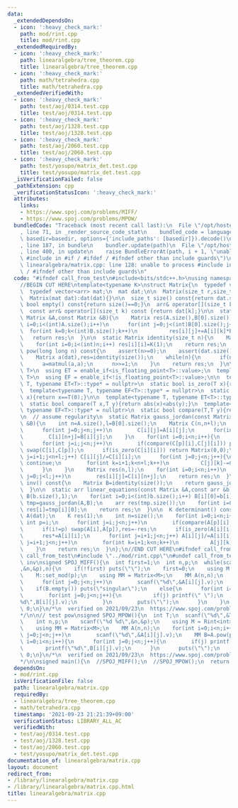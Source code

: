 ```yaml
---
data:
  _extendedDependsOn:
  - icon: ':heavy_check_mark:'
    path: mod/rint.cpp
    title: mod/rint.cpp
  _extendedRequiredBy:
  - icon: ':heavy_check_mark:'
    path: linearalgebra/tree_theorem.cpp
    title: linearalgebra/tree_theorem.cpp
  - icon: ':heavy_check_mark:'
    path: math/tetrahedra.cpp
    title: math/tetrahedra.cpp
  _extendedVerifiedWith:
  - icon: ':heavy_check_mark:'
    path: test/aoj/0314.test.cpp
    title: test/aoj/0314.test.cpp
  - icon: ':heavy_check_mark:'
    path: test/aoj/1328.test.cpp
    title: test/aoj/1328.test.cpp
  - icon: ':heavy_check_mark:'
    path: test/aoj/2060.test.cpp
    title: test/aoj/2060.test.cpp
  - icon: ':heavy_check_mark:'
    path: test/yosupo/matrix_det.test.cpp
    title: test/yosupo/matrix_det.test.cpp
  _isVerificationFailed: false
  _pathExtension: cpp
  _verificationStatusIcon: ':heavy_check_mark:'
  attributes:
    links:
    - https://www.spoj.com/problems/MIFF/
    - https://www.spoj.com/problems/MPOW/
  bundledCode: "Traceback (most recent call last):\n  File \"/opt/hostedtoolcache/Python/3.10.0/x64/lib/python3.10/site-packages/onlinejudge_verify/documentation/build.py\"\
    , line 71, in _render_source_code_stat\n    bundled_code = language.bundle(stat.path,\
    \ basedir=basedir, options={'include_paths': [basedir]}).decode()\n  File \"/opt/hostedtoolcache/Python/3.10.0/x64/lib/python3.10/site-packages/onlinejudge_verify/languages/cplusplus.py\"\
    , line 187, in bundle\n    bundler.update(path)\n  File \"/opt/hostedtoolcache/Python/3.10.0/x64/lib/python3.10/site-packages/onlinejudge_verify/languages/cplusplus_bundle.py\"\
    , line 400, in update\n    raise BundleErrorAt(path, i + 1, \"unable to process\
    \ #include in #if / #ifdef / #ifndef other than include guards\")\nonlinejudge_verify.languages.cplusplus_bundle.BundleErrorAt:\
    \ linearalgebra/matrix.cpp: line 128: unable to process #include in #if / #ifdef\
    \ / #ifndef other than include guards\n"
  code: "#ifndef call_from_test\n#include<bits/stdc++.h>\nusing namespace std;\n#endif\n\
    //BEGIN CUT HERE\ntemplate<typename K>\nstruct Matrix{\n  typedef vector<K> arr;\n\
    \  typedef vector<arr> mat;\n  mat dat;\n\n  Matrix(size_t r,size_t c):dat(r,arr(c,K())){}\n\
    \  Matrix(mat dat):dat(dat){}\n\n  size_t size() const{return dat.size();}\n \
    \ bool empty() const{return size()==0;}\n  arr& operator[](size_t k){return dat[k];}\n\
    \  const arr& operator[](size_t k) const {return dat[k];}\n\n  static Matrix matmul(const\
    \ Matrix &A,const Matrix &B){\n    Matrix res(A.size(),B[0].size());\n    for(int\
    \ i=0;i<(int)A.size();i++)\n      for(int j=0;j<(int)B[0].size();j++)\n      \
    \  for(int k=0;k<(int)B.size();k++)\n          res[i][j]+=A[i][k]*B[k][j];\n \
    \   return res;\n  }\n\n  static Matrix identity(size_t n){\n    Matrix res(n,n);\n\
    \    for(int i=0;i<(int)n;i++) res[i][i]=K(1);\n    return res;\n  }\n\n  Matrix\
    \ pow(long long n) const{\n    assert(n>=0);\n    assert(dat.size()==dat[0].size());\n\
    \    Matrix a(dat),res=identity(size());\n    while(n){\n      if(n&1) res=matmul(res,a);\n\
    \      a=matmul(a,a);\n      n>>=1;\n    }\n    return res;\n  }\n\n  template<typename\
    \ T>\n  using ET = enable_if<is_floating_point<T>::value>;\n  template<typename\
    \ T>\n  using EF = enable_if<!is_floating_point<T>::value>;\n\n  template<typename\
    \ T, typename ET<T>::type* = nullptr>\n  static bool is_zero(T x){return abs(x)<1e-8;}\n\
    \  template<typename T, typename EF<T>::type* = nullptr>\n  static bool is_zero(T\
    \ x){return x==T(0);}\n\n  template<typename T, typename ET<T>::type* = nullptr>\n\
    \  static bool compare(T x,T y){return abs(x)<abs(y);}\n  template<typename T,\
    \ typename EF<T>::type* = nullptr>\n  static bool compare(T,T y){return !is_zero(y);}\n\
    \n  // assume regularity\n  static Matrix gauss_jordan(const Matrix &A,const Matrix\
    \ &B){\n    int n=A.size(),l=B[0].size();\n    Matrix C(n,n+l);\n    for(int i=0;i<n;i++){\n\
    \      for(int j=0;j<n;j++)\n        C[i][j]=A[i][j];\n      for(int j=0;j<l;j++)\n\
    \        C[i][n+j]=B[i][j];\n    }\n    for(int i=0;i<n;i++){\n      int p=i;\n\
    \      for(int j=i;j<n;j++)\n        if(compare(C[p][i],C[j][i])) p=j;\n     \
    \ swap(C[i],C[p]);\n      if(is_zero(C[i][i])) return Matrix(0,0);\n      for(int\
    \ j=i+1;j<n+l;j++) C[i][j]/=C[i][i];\n      for(int j=0;j<n;j++){\n        if(i==j)\
    \ continue;\n        for(int k=i+1;k<n+l;k++)\n          C[j][k]-=C[j][i]*C[i][k];\n\
    \      }\n    }\n    Matrix res(n,l);\n    for(int i=0;i<n;i++)\n      for(int\
    \ j=0;j<l;j++)\n        res[i][j]=C[i][n+j];\n    return res;\n  }\n\n  Matrix\
    \ inv() const{\n    Matrix B=identity(size());\n    return gauss_jordan(*this,B);\n\
    \  }\n\n  static arr linear_equations(const Matrix &A,const arr &b){\n    Matrix\
    \ B(b.size(),1);\n    for(int i=0;i<(int)b.size();i++) B[i][0]=b[i];\n    Matrix\
    \ tmp=gauss_jordan(A,B);\n    arr res(tmp.size());\n    for(int i=0;i<(int)tmp.size();i++)\
    \ res[i]=tmp[i][0];\n    return res;\n  }\n\n  K determinant() const{\n    Matrix\
    \ A(dat);\n    K res(1);\n    int n=size();\n    for(int i=0;i<n;i++){\n     \
    \ int p=i;\n      for(int j=i;j<n;j++)\n        if(compare(A[p][i],A[j][i])) p=j;\n\
    \      if(i!=p) swap(A[i],A[p]),res=-res;\n      if(is_zero(A[i][i])) return K(0);\n\
    \      res*=A[i][i];\n      for(int j=i+1;j<n;j++) A[i][j]/=A[i][i];\n      for(int\
    \ j=i+1;j<n;j++)\n        for(int k=i+1;k<n;k++)\n          A[j][k]-=A[j][i]*A[i][k];\n\
    \    }\n    return res;\n  }\n};\n//END CUT HERE\n#ifndef call_from_test\n#define\
    \ call_from_test\n#include \"../mod/rint.cpp\"\n#undef call_from_test\n\n// test\
    \ inv\nsigned SPOJ_MIFF(){\n  int first=1;\n  int n,p;\n  while(scanf(\"%d %d\"\
    ,&n,&p),n){\n    if(!first) puts(\"\");\n    first=0;\n    using M = Rint<int>;\n\
    \    M::set_mod(p);\n    using MM = Matrix<M>;\n    MM A(n,n);\n    for(int i=0;i<n;i++)\n\
    \      for(int j=0;j<n;j++)\n        scanf(\"%d\",&A[i][j].v);\n    MM B=A.inv();\n\
    \    if(B.empty()) puts(\"singular\");\n    else{\n      for(int i=0;i<n;i++){\n\
    \        for(int j=0;j<n;j++){\n          if(j) printf(\" \");\n          printf(\"\
    %d\",B[i][j].v);\n        }\n        puts(\"\");\n      }\n    }\n  }\n  return\
    \ 0;\n}\n/*\n  verified on 2021/09/23\n  https://www.spoj.com/problems/MIFF/\n\
    */\n\n// test pow\nsigned SPOJ_MPOW(){\n  int T;\n  scanf(\"%d\",&T);\n  while(T--){\n\
    \    int n,p;\n    scanf(\"%d %d\",&n,&p);\n    using M = Rint<int>;\n    M::set_mod(1e9+7);\n\
    \    using MM = Matrix<M>;\n    MM A(n,n);\n    for(int i=0;i<n;i++)\n      for(int\
    \ j=0;j<n;j++)\n        scanf(\"%d\",&A[i][j].v);\n    MM B=A.pow(p);\n    for(int\
    \ i=0;i<n;i++){\n      for(int j=0;j<n;j++){\n        if(j) printf(\" \");\n \
    \       printf(\"%d\",B[i][j].v);\n      }\n      puts(\"\");\n    }\n  }\n  return\
    \ 0;\n}\n/*\n  verified on 2021/09/23\n  https://www.spoj.com/problems/MPOW/\n\
    */\n\nsigned main(){\n  //SPOJ_MIFF();\n  //SPOJ_MPOW();\n  return 0;\n}\n#endif\n"
  dependsOn:
  - mod/rint.cpp
  isVerificationFile: false
  path: linearalgebra/matrix.cpp
  requiredBy:
  - linearalgebra/tree_theorem.cpp
  - math/tetrahedra.cpp
  timestamp: '2021-09-23 21:21:39+09:00'
  verificationStatus: LIBRARY_ALL_AC
  verifiedWith:
  - test/aoj/0314.test.cpp
  - test/aoj/1328.test.cpp
  - test/aoj/2060.test.cpp
  - test/yosupo/matrix_det.test.cpp
documentation_of: linearalgebra/matrix.cpp
layout: document
redirect_from:
- /library/linearalgebra/matrix.cpp
- /library/linearalgebra/matrix.cpp.html
title: linearalgebra/matrix.cpp
---
```


